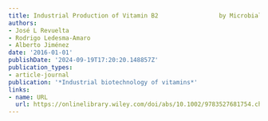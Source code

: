 ```yaml
---
title: Industrial Production of Vitamin B2                 by Microbial Fermentation
authors:
- José L Revuelta
- Rodrigo Ledesma‐Amaro
- Alberto Jiménez
date: '2016-01-01'
publishDate: '2024-09-19T17:20:20.148857Z'
publication_types:
- article-journal
publication: '*Industrial biotechnology of vitamins*'
links:
- name: URL
  url: https://onlinelibrary.wiley.com/doi/abs/10.1002/9783527681754.ch2
---
```

